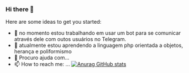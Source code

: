 ### Hi there 👋

Here are some ideas to get you started:

- 🔭 no momento estou trabalhando em usar um bot para se comunicar através dele com outos usuários no Telegram.
- 🌱 atualmente estou aprendendo a linguagem php orientada a objetos, herança e poliformismo 
- 🤔 Procuro ajuda com...
- 📫 How to reach me: ... 
[![Anurag GitHub stats](https://github-readme-stats.vercel.app/api?username=BAD-WOLF)](https://github.com/anuraghazra/github-readme-stats)
